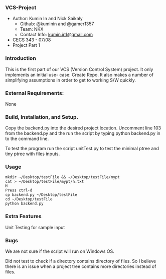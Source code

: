 ### VCS-Project
* Author: Kumin In and Nick Saikaly
  * Github: @kuminin and @gamer1357
  * Team: NKX
  * Contact Info: kumin.in1@gmail.com
* CECS 343 - 07/08
* Project Part 1

### Introduction
This is the first part of our VCS (Version Control System) project. It only implements an initial use- case: Create Repo. It also makes a number of simplifying assumptions in order to get to working S/W quickly.

### External Requirements:
None

### Build, Installation, and Setup.
Copy the backend.py into the desired project location. Uncomment line 103 from the backend.py and the run the script by typing python backend.py in to the command line.

To test the program run the script unitTest.py to test the minimal ptree and tiny ptree with files inputs.

### Usage
```
mkdir ~/Desktop/testFile && ~/Desktop/testFile/mypt
cat > ~/Desktop/testFile/mypt/h.txt
H
Press ctrl-d
cp backend.py ~/Desktop/testFile
cd ~/Desktop/testFile
python backend.py
```

### Extra Features
Unit Testing for sample input

### Bugs
We are not sure if the script will run on Windows OS.

Did not test to check if a directory contains directory of files. So I believe there is an issue when a project tree contains more directories instead of files.